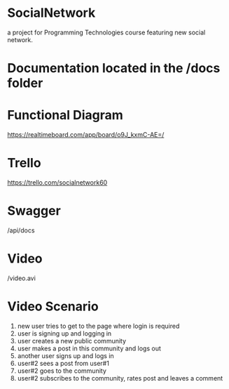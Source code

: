 # SocialNetwork
a project for Programming Technologies course featuring new social network.
# Documentation located in the /docs folder
# Functional Diagram 
https://realtimeboard.com/app/board/o9J_kxmC-AE=/
# Trello 
https://trello.com/socialnetwork60
# Swagger
/api/docs
# Video
/video.avi
# Video Scenario
1) new user tries to get to the page where login is required
2) user is signing up and logging in
3) user creates a new public community
4) user makes a post in this community and logs out
5) another user signs up and logs in 
6) user#2 sees a post from user#1
7) user#2 goes to the community
8) user#2 subscribes to the community, rates post and leaves a comment